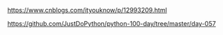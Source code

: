 https://www.cnblogs.com/ityouknow/p/12993209.html

https://github.com/JustDoPython/python-100-day/tree/master/day-057